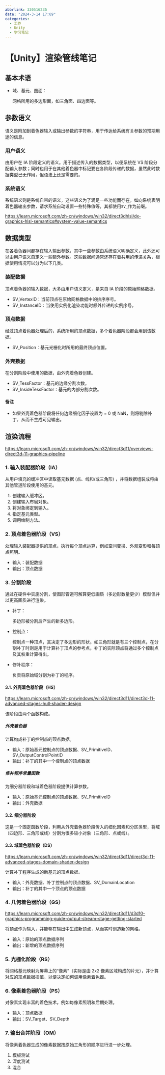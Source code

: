 ```yaml
---
abbrlink: 330516235
date: "2024-3-14 17:09"
categories:
  - 工作
  - Unity
  - 学习笔记
---
```


# 【Unity】渲染管线笔记

## 基本术语

- 域、基元、图面：

  网格所用的多边形面，如三角面、四边面等。

## 参数语义

语义是附加到着色器输入或输出参数的字符串，用于传达给系统有关参数的预期用途的信息。

### 用户语义

由用户在 IA 阶段定义的语义。用于描述传入的数据类型，以便系统在 VS 阶段分配输入参数；同时也用于在其他着色器中标记要在各阶段传递的数据，虽然此时数据类型已无作用，但语法上还是需要的。

### 系统语义

系统语义则是系统自带的语义，这些语义为了满足一些功能而存在，如向系统表明着色器输出参数，请求系统自动设置一些特殊值等，其都使用`SV_`作为前缀。

https://learn.microsoft.com/zh-cn/windows/win32/direct3dhlsl/dx-graphics-hlsl-semantics#system-value-semantics

## 数据类型

在各着色器间都存在输入输出参数，其中一些参数由系统语义明确定义，此外还可以由用户语义自定义一些额外参数。这些数据间通常还存在着共用的传递关系，根据使用情况可以分为以下几类。

### 装配数据

顶点着色器的输入数据，大多由用户语义定义，是来自 IA 阶段的原始网格数据。

- SV_VertexID：当前顶点在原始网格数据中的排序序号。
- SV_InstanceID：当使用实例化渲染功能时额外传递的实例序号。

### 顶点数据

经过顶点着色器处理后的，系统所用的顶点数据，多个着色器阶段都会用到该数据。

- SV_Position：基元光栅化时所用的最终顶点位置。

### 外壳数据

在分割阶段中使用的数据，由外壳着色器创建。

- SV_TessFactor：基元的边缘分割次数。
- SV_InsideTessFactor：基元的内部分割次数。

#### 备注

- 如果外壳着色器阶段将任何边缘细化因子设置为 = 0 或 NaN，则将剔除补丁，从而不生成可见输出。

## 渲染流程

https://learn.microsoft.com/zh-cn/windows/win32/direct3d11/overviews-direct3d-11-graphics-pipeline

### 1. 输入装配器阶段（IA）

从用户填充的缓冲区中读取基元数据 (点、线和/或三角形) ，并将数据组装成将由其他管道阶段使用的基元。

1.  创建输入缓冲区。
2.  创建输入布局对象。
3.  将对象绑定到输入。
4.  指定基元类型。
5.  调用绘制方法。

### 2. 顶点着色器阶段（VS）

处理输入装配器提供的顶点，执行每个顶点运算，例如空间变换、外观变形和每顶点照明。

- 输入：装配数据
- 输出：顶点数据

### 3. 分割阶段

通过在硬件中实施分割，使图形管道可解算更低画质（多边形数量更少）模型但并以更高画质进行渲染。

- 补丁：

  多边形被分割后产生的新多边形。

- 控制点：

  控制点一种顶点，其决定了多边形的形状。如三角形就是有三个控制点，在分割补丁时则是用于计算补丁顶点的参考点，补丁的实际顶点将通过多个控制点及其权重计算得出。

- 修补程序：

  负责将原始域分割为补丁的程序。

#### 3.1. 外壳着色器阶段（HS）

https://learn.microsoft.com/zh-cn/windows/win32/direct3d11/direct3d-11-advanced-stages-hull-shader-design

该阶段由两个函数构成。

##### 外壳着色器

计算构成补丁的控制点的顶点数据。

- 输入：原始基元控制点的顶点数据、SV_PrimitiveID、SV_OutputControlPointID
- 输出：补丁的其中一个控制点的顶点数据

##### 修补程序常量函数

为细分器阶段和域着色器阶段提供计算参数。

- 输入：原始基元控制点的顶点数据、SV_PrimitiveID
- 输出：外壳数据

#### 3.2. 细分器阶段

这是一个固定函数阶段，利用从外壳着色器阶段传入的细化因素和分区类型，将域（四边形、三角形或线）分割为很多较小对象（三角形、点或线）。

#### 3.3. 域着色器阶段（DS）

https://learn.microsoft.com/zh-cn/windows/win32/direct3d11/direct3d-11-advanced-stages-domain-shader-design

计算补丁程序生成的新基元的顶点数据。

- 输入：外壳数据、补丁控制点的顶点数据、SV_DomainLocation
- 输出：补丁的其中一个顶点的顶点数据

### 4. 几何着色器阶段（GS）

https://learn.microsoft.com/zh-cn/windows/win32/direct3d11/d3d10-graphics-programming-guide-output-stream-stage-getting-started

将顶点作为输入，并能够在输出中生成新顶点，从而实时创造新的网格。

- 输入：原始的顶点数据序列
- 输出：新增的顶点数据序列

### 5. 光栅化阶段（RS）

将网格基元映射为屏幕上的“像素”（实际是由 2x2 像素区域构成的片元），并计算对应的顶点数据插值，以便决定如何调用像素着色器。

### 6. 像素着色器阶段（PS）

对像素实现丰富的着色技术，例如每像素照明和后期处理。

- 输入：顶点数据
- 输出：SV_Target、SV_Depth

### 7. 输出合并阶段（OM）

将像素着色器生成的像素数据按原始三角形的顺序进行进一步处理。

1. 模板测试
2. 深度测试
3. 混合
